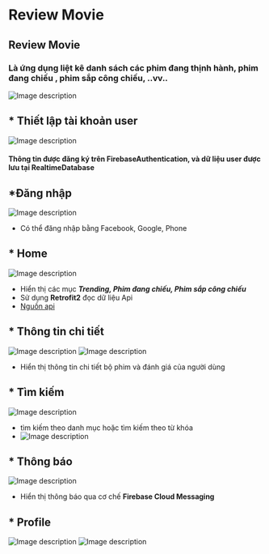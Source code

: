 # Review Movie
## Review Movie
### Là ứng dụng liệt kê danh sách các phim đang thịnh hành, phim đang chiếu , phim sắp công chiếu, ..vv..  
![Image description](https://i.imgur.com/fH3mAW8.png?2)
## * Thiết lập tài khoản user
![Image description](https://i.imgur.com/Z3OHphg.png?1)
#### Thông tin được đăng ký trên FirebaseAuthentication, và dữ liệu user được lưu tại RealtimeDatabase


  ## *Đăng nhập
  ![Image description](https://i.imgur.com/SDWJefb.png?1)
  * Có thể đăng nhập bằng Facebook, Google, Phone
   ## * Home
   ![Image description](https://i.imgur.com/bVGVUq2.png?1)
   * Hiển thị các mục ***Trending, Phim đang chiếu, Phim sắp công chiếu***
   * Sử dụng **Retrofit2** đọc dữ liệu Api
   * [Nguồn api](https://www.themoviedb.org/)
   ## * Thông tin chi tiết
   ![Image description](https://i.imgur.com/8uMNuE0.png?1)      ![Image description](https://i.imgur.com/03J0aA6.png?1)
   * Hiển thị thông tin chi tiết bộ phim và đánh giá của người dùng
   ## * Tìm kiếm
   ![Image description](https://i.imgur.com/YQugUgA.png?1)
   * tìm kiếm theo danh mục hoặc tìm kiếm theo từ khóa
   * ![Image description](https://i.imgur.com/PISd5eG.png?1)
   ## * Thông báo
   ![Image description](https://i.imgur.com/JzEQOpu.png?1)
   * Hiển thị thông báo qua cơ chế **Firebase Cloud Messaging**
   ## * Profile
   ![Image description](https://i.imgur.com/ZYMWEs7.png?1)
   ![Image description](https://i.imgur.com/VCJJ0bK.png?1)
   
    
